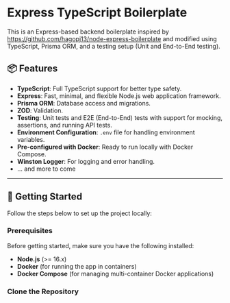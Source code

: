 # Express TypeScript Boilerplate

This is an Express-based backend boilerplate inspired by https://github.com/hagopj13/node-express-boilerplate and modified using TypeScript, Prisma ORM, and a testing setup (Unit and End-to-End testing).

## 📦 Features

- **TypeScript**: Full TypeScript support for better type safety.
- **Express**: Fast, minimal, and flexible Node.js web application framework.
- **Prisma ORM**: Database access and migrations.
- **ZOD**: Validation.
- **Testing**: Unit tests and E2E (End-to-End) tests with support for mocking, assertions, and running API tests.
- **Environment Configuration**: `.env` file for handling environment variables.
- **Pre-configured with Docker**: Ready to run locally with Docker Compose.
- **Winston Logger**: For logging and error handling.
- ... and more to come

---

## 🚀 Getting Started

Follow the steps below to set up the project locally:

### Prerequisites

Before getting started, make sure you have the following installed:

- **Node.js** (>= 16.x)
- **Docker** (for running the app in containers)
- **Docker Compose** (for managing multi-container Docker applications)

### Clone the Repository
